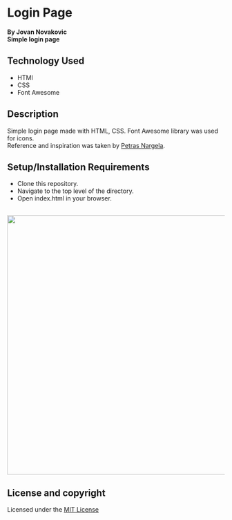 # Login Page
  
**By Jovan Novakovic**  
**Simple login page**
  
## Technology Used
- HTMl
- CSS
- Font Awesome

## Description
Simple login page made with HTML, CSS. Font Awesome library was used for icons.  
Reference and inspiration was taken by [Petras Nargela](https://dribbble.com/shots/9512973-Hire-Ground-Sign-In).

## Setup/Installation Requirements
- Clone this repository.
- Navigate to the top level of the directory.
- Open index.html in your browser.
 <br/>
<img src="https://user-images.githubusercontent.com/28581890/173514176-84ae280b-1891-4377-9a03-a6fa55ea4ece.png" width="600">
<br/>

## License and copyright 
Licensed under the [MIT License](LICENSE)
